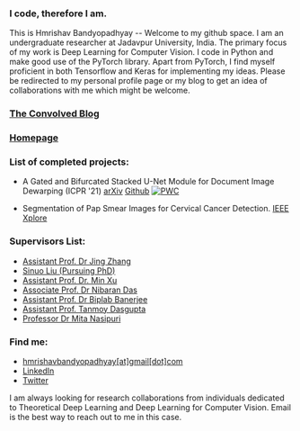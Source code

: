 ### I code, therefore I am.

This is Hmrishav Bandyopadhyay -- Welcome to my github space. I am an undergraduate researcher at Jadavpur University, India. The primary focus of my work is Deep Learning for Computer Vision. I code in Python and make good use of the PyTorch library. Apart from PyTorch, I find myself proficient in both Tensorflow and Keras for implementing my ideas. Please be redirected to my personal profile page or my blog to get an idea of collaborations with me which might be welcome.

### [The Convolved Blog](https://www.theconvolvedblog.vision)
### [Homepage](https://hmrishavbandy.github.io/)

### List of completed projects:

- A Gated and Bifurcated Stacked U-Net Module for Document Image Dewarping (ICPR '21) [arXiv](https://arxiv.org/abs/2007.09824) [Github](https://github.com/DVLP-CMATERJU/RectiNet) [![PWC](https://img.shields.io/endpoint.svg?url=https://paperswithcode.com/badge/a-gated-and-bifurcated-stacked-u-net-module/ssim-on-docunet)](https://paperswithcode.com/sota/ssim-on-docunet?p=a-gated-and-bifurcated-stacked-u-net-module)

- Segmentation of Pap Smear Images for Cervical Cancer Detection. [IEEE Xplore](https://www.google.com/url?sa=t&rct=j&q=&esrc=s&source=web&cd=&cad=rja&uact=8&ved=2ahUKEwjemsTW4eHqAhWqzjgGHVHoCbAQFjAAegQIAhAB&url=https%3A%2F%2Fieeexplore.ieee.org%2Fdocument%2F9106484&usg=AOvVaw3Nmunj3ZRUUTBKoXTtD6ld)

### Supervisors List:

- [Assistant Prof. Dr Jing Zhang](https://scholar.google.com/citations?user=4K5Gkf0AAAAJ&hl=en)
- [Sinuo Liu (Pursuing PhD)](https://scholar.google.com/citations?user=EVMvLssAAAAJ&hl=zh-CN)
- [Assistant Prof. Dr. Min Xu](https://scholar.google.com/citations?user=Y3Cqt0cAAAAJ&hl=en)
- [Associate Prof. Dr Nibaran Das](https://scholar.google.co.in/citations?user=vMx63B4AAAAJ&hl=en)
- [Assistant Prof. Dr Biplab Banerjee](https://scholar.google.co.in/citations?user=IEcsMPAAAAAJ&hl=en)
- [Assistant Prof. Tanmoy Dasgupta](https://scholar.google.com/citations?user=-AlEIfQAAAAJ)
- [Professor Dr Mita Nasipuri](https://scholar.google.co.in/citations?user=KuRwZmgAAAAJ&hl=en)

### Find me:
- [hmrishavbandyopadhyay[at]gmail[dot]com](mailto:hmrishavbandyopadhyay-remove-if-human@gmail.com)
- [LinkedIn](https://www.linkedin.com/in/hmrishav-bandyopadhyay-002896189/)
- [Twitter](https://twitter.com/hmrishavbandy)

I am always looking for research collaborations from individuals dedicated to Theoretical Deep Learning and Deep Learning for Computer Vision. Email is the best way to reach out to me in this case.
